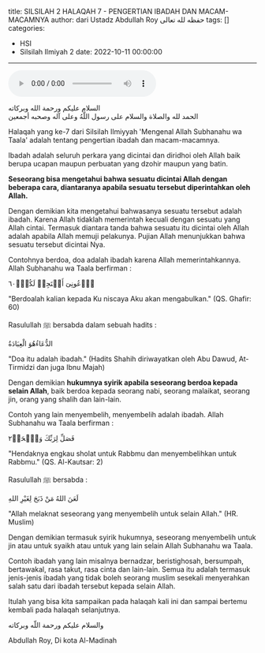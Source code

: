 title: SILSILAH 2 HALAQAH 7 - PENGERTIAN IBADAH DAN MACAM-MACAMNYA
author: dari Ustadz Abdullah Roy حفظه لله تعالى
tags: []
categories:
  - HSI
  - Silsilah Ilmiyah 2
date: 2022-10-11 00:00:00
---
<audio controls="" src="https://docs.google.com/uc?export=open&id=1-0Q8PbanjYfeF4pJm1QSj_Nf3Nm-maf6"></audio>

<div class="dalil">
  السلام عليكم ورحمة الله وبركاته
  <br>
  الحمد لله والصلاة والسلام على رسول اللَّهُ وعلى آله وصحبه أجمعين
</div>

Halaqah yang ke-7 dari Silsilah Ilmiyyah 'Mengenal Allah Subhanahu wa Taala' adalah tentang pengertian ibadah dan macam-macamnya.

Ibadah adalah seluruh perkara yang dicintai dan diridhoi oleh Allah baik berupa ucapan maupun perbuatan yang dzohir maupun yang batin.

<b>Seseorang bisa mengetahui bahwa sesuatu dicintai Allah dengan beberapa cara, diantaranya apabila sesuatu tersebut diperintahkan oleh Allah.</b>

Dengan demikian kita mengetahui bahwasanya sesuatu tersebut adalah ibadah. Karena Allah tidaklah memerintah kecuali dengan sesuatu yang Allah cintai. Termasuk diantara tanda bahwa sesuatu itu dicintai oleh Allah adalah apabila Allah memuji pelakunya. Pujian Allah menunjukkan bahwa sesuatu tersebut dicintai Nya.

Contohnya berdoa, doa adalah ibadah karena Allah memerintahkannya. Allah Subhanahu wa Taala berfirman : 
<div class="dalil">
  ٱدۡعُونِىٓ أَسۡتَجِبۡ لَكُمۡۚ٦٠
  <p>"Berdoalah kalian kepada Ku niscaya Aku akan mengabulkan." (QS. Ghafir: 60)</p>
</div>

Rasulullah ﷺ bersabda dalam sebuah hadits : 
<div class="dalil">
  الدُّعَاءُهُوَ الْعِبَادَةُ
  <p>"Doa itu adalah ibadah." (Hadits Shahih diriwayatkan oleh Abu Dawud, At-Tirmidzi dan juga Ibnu Majah)</p>
</div>

Dengan demikian <b>hukumnya syirik apabila seseorang berdoa kepada selain Allah</b>, baik berdoa kepada seorang nabi, seorang malaikat, seorang jin, orang yang shalih dan lain-lain.

Contoh yang lain menyembelih, menyembelih adalah ibadah. Allah Subhanahu wa Taala berfirman : 
<div class="dalil">
  فَصَلِّ لِرَبِّكَ وَٱنۡحَرۡ٢
  <p>"Hendaknya engkau sholat untuk Rabbmu dan menyembelihkan untuk Rabbmu." (QS. Al-Kautsar: 2)</p>
</div>

Rasulullah ﷺ bersabda : 
<div class="dalil">
  لَعَنَ اللهُ مَنْ ذَبَحَ لِغَيْرِ اللهِ
  <p>"Allah melaknat seseorang yang menyembelih untuk selain Allah." (HR. Muslim)</p>
</div>

Dengan demikian termasuk syirik hukumnya, seseorang menyembelih untuk jin atau untuk syaikh atau untuk yang lain selain Allah Subhanahu wa Taala.

Contoh ibadah yang lain misalnya bernadzar, beristighosah, bersumpah, bertawakal, rasa takut, rasa cinta dan lain-lain. Semua itu adalah termasuk jenis-jenis ibadah yang tidak boleh seorang muslim sesekali menyerahkan salah satu dari ibadah tersebut kepada selain Allah.

Itulah yang bisa kita sampaikan pada halaqah kali ini dan sampai bertemu kembali pada halaqah selanjutnya.

<div class="dalil">
والسلام عليكم ورحمة اللّه وبركاته
</div>

<p class="signature">
Abdullah Roy, 
Di kota Al-Madinah
</p>